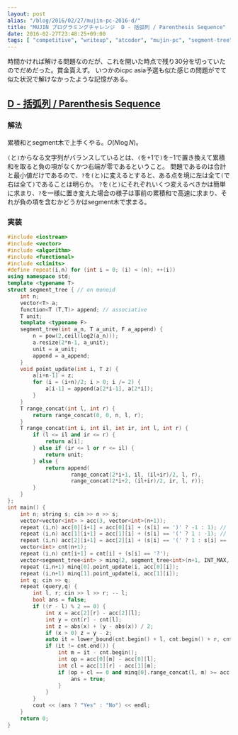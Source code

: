 ```yaml
---
layout: post
alias: "/blog/2016/02/27/mujin-pc-2016-d/"
title: "MUJIN プログラミングチャレンジ  D - 括弧列 / Parenthesis Sequence"
date: 2016-02-27T23:48:25+09:00
tags: [ "competitive", "writeup", "atcoder", "mujin-pc", "segment-tree", "cumulative-sum", "range-minimum-query" ]
---
```


時間かければ解ける問題なのだが、これを開いた時点で残り30分を切っていたのでだめだった。賞金貰えず。
いつかのicpc asia予選も似た感じの問題がでて似た状況で解けなかったような記憶がある。

## [D - 括弧列 / Parenthesis Sequence](https://beta.atcoder.jp/contests/mujin-pc-2016/tasks/mujin_pc_2016_d)

### 解法

累積和とsegment木で上手くやる。$O(N \log N)$。

`(`と`)`からなる文字列がバランスしているとは、`(`を$+1$で`)`を$-1$で置き換えて累積和を取ると負の項がなくかつ右端が零であるということ。
問題であるのは合計と最小値だけであるので、`?`を`(`と`)`に変えるとすると、ある点を境に左は全て`(`で右は全て`)`であることは明らか。
`?`を`(`と`)`にそれぞれいくつ変えるべきかは簡単に求まり、`?`を一様に置き変えた場合の様子は事前の累積和で高速に求まり、それが負の項を含むかどうかはsegment木で求まる。

### 実装

``` c++
#include <iostream>
#include <vector>
#include <algorithm>
#include <functional>
#include <climits>
#define repeat(i,n) for (int i = 0; (i) < (n); ++(i))
using namespace std;
template <typename T>
struct segment_tree { // on monoid
    int n;
    vector<T> a;
    function<T (T,T)> append; // associative
    T unit;
    template <typename F>
    segment_tree(int a_n, T a_unit, F a_append) {
        n = pow(2,ceil(log2(a_n)));
        a.resize(2*n-1, a_unit);
        unit = a_unit;
        append = a_append;
    }
    void point_update(int i, T z) {
        a[i+n-1] = z;
        for (i = (i+n)/2; i > 0; i /= 2) {
            a[i-1] = append(a[2*i-1], a[2*i]);
        }
    }
    T range_concat(int l, int r) {
        return range_concat(0, 0, n, l, r);
    }
    T range_concat(int i, int il, int ir, int l, int r) {
        if (l <= il and ir <= r) {
            return a[i];
        } else if (ir <= l or r <= il) {
            return unit;
        } else {
            return append(
                    range_concat(2*i+1, il, (il+ir)/2, l, r),
                    range_concat(2*i+2, (il+ir)/2, ir, l, r));
        }
    }
};
int main() {
    int n; string s; cin >> n >> s;
    vector<vector<int> > acc(3, vector<int>(n+1));
    repeat (i,n) acc[0][i+1] = acc[0][i] + (s[i] == ')' ? -1 : 1); // ? -> (
    repeat (i,n) acc[1][i+1] = acc[1][i] + (s[i] == '(' ? 1 : -1); // ? -> )
    repeat (i,n) acc[2][i+1] = acc[2][i] + (s[i] == '(' ? 1 : s[i] == ')' ? -1 : 0); // ? -> ""
    vector<int> cnt(n+1);
    repeat (i,n) cnt[i+1] = cnt[i] + (s[i] == '?');
    vector<segment_tree<int> > minq(2, segment_tree<int>(n+1, INT_MAX, [&](int a, int b) { return min(a,b); }));
    repeat (i,n+1) minq[0].point_update(i, acc[0][i]);
    repeat (i,n+1) minq[1].point_update(i, acc[1][i]);
    int q; cin >> q;
    repeat (query,q) {
        int l, r; cin >> l >> r; -- l;
        bool ans = false;
        if ((r - l) % 2 == 0) {
            int x = acc[2][r] - acc[2][l];
            int y = cnt[r] - cnt[l];
            int z = abs(x) + (y - abs(x)) / 2;
            if (x > 0) z = y - z;
            auto it = lower_bound(cnt.begin() + l, cnt.begin() + r, cnt[l] + z);
            if (it != cnt.end()) {
                int m = it - cnt.begin();
                int op = acc[0][m] - acc[0][l];
                int cl = acc[1][r] - acc[1][m];
                if (op + cl == 0 and minq[0].range_concat(l, m) >= acc[0][l] and minq[1].range_concat(m, r) >= acc[1][r]) {
                    ans = true;
                }
            }
        }
        cout << (ans ? "Yes" : "No") << endl;
    }
    return 0;
}
```
